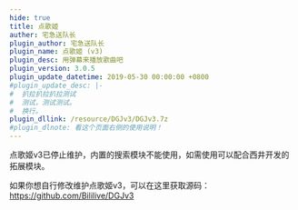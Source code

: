 ```yaml
---
hide: true
title: 点歌姬
auther: 宅急送队长
plugin_author: 宅急送队长
plugin_name: 点歌姬 (v3)
plugin_desc: 用弹幕来播放歌曲吧
plugin_version: 3.0.5
plugin_update_datetime: 2019-05-30 00:00:00 +0800
#plugin_update_desc: |-
#  扒拉扒拉扒拉测试
#  测试，测试测试。
#  换行。
plugin_dllink: /resource/DGJv3/DGJv3.7z
#plugin_dlnote: 看这个页面右侧的使用说明！
---
```


点歌姬v3已停止维护，内置的搜索模块不能使用，如需使用可以配合西井开发的拓展模块。

如果你想自行修改维护点歌姬v3，可以在这里获取源码： https://github.com/Bililive/DGJv3
